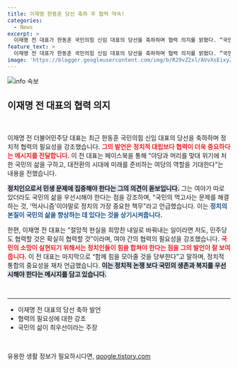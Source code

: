 ```yaml
---
title: 이재명 한동훈 당선 축하 후 협력 약속!
categories:
  - News
excerpt: >
  이재명 전 대표가 한동훈 국민의힘 신임 대표의 당선을 축하하며 협력 의지를 밝혔다. “국민의 삶을 구하기 위해 함께 노력하길”이라며 정치적 연대를 강조한 그의 메시지가 주목받고 있다.
feature_text: >
  이재명 전 대표가 한동훈 국민의힘 신임 대표의 당선을 축하하며 협력 의지를 밝혔다. “국민의 삶을 구하기 위해 함께 노력하길”이라며 정치적 연대를 강조한 그의 메시지가 주목받고 있다.
image: 'https://blogger.googleusercontent.com/img/b/R29vZ2xl/AVvXsEixyZcFfHzMRdzZMjFBmAUKJYCLCGyLL1o632UiGVXcaFdKo_bkvkuCioo0uUKlGfBVcT3P84aROyZIXSBEx3Aw5nCQ3pTgDom1WDC4m8eifvWiAmWEEVb4x6G_l8C0QH225ldMjyaFvpxGEBGNO37VmDTDMHGhJPq73UglMfDca1-0aw/s1600/blogspot.png'
---
```


<p><img src="https://blogger.googleusercontent.com/img/b/R29vZ2xl/AVvXsEixyZcFfHzMRdzZMjFBmAUKJYCLCGyLL1o632UiGVXcaFdKo_bkvkuCioo0uUKlGfBVcT3P84aROyZIXSBEx3Aw5nCQ3pTgDom1WDC4m8eifvWiAmWEEVb4x6G_l8C0QH225ldMjyaFvpxGEBGNO37VmDTDMHGhJPq73UglMfDca1-0aw/s1600/blogspot.png" alt="info 속보" /></p>

<h2 data-ke-size="size26">이재명 전 대표의 협력 의지</h2>

<p data-ke-size="size16">&nbsp;</p>

<p>이재명 전 더불어민주당 대표는 최근 한동훈 국민의힘 신임 대표의 당선을 축하하며 정치적 협력의 필요성을 강조했습니다. <b><span style="color: #ee2323;">그의 발언은 정치적 대립보다 협력이 더욱 중요하다는 메시지를 전달합니다.</span></b> 이 전 대표는 페이스북을 통해 "야당과 머리를 맞대 위기에 처한 국민의 삶을 구하고, 대전환의 시대에 미래를 준비하는 여당의 역할을 기대한다"는 내용을 전했습니다.</p>

<p><b><span style="background-color: #21538527;">정치인으로서 민생 문제에 집중해야 한다는 그의 의견이 돋보입니다.</span></b> 그는 여야가 따로 있더라도 국민의 삶을 우선시해야 한다는 점을 강조하며, "국민의 먹고사는 문제를 해결하는 것, '먹사니즘'이야말로 정치의 가장 중요한 책무"라고 언급했습니다. 이는 <b><span style="color: #1a5490;">정치의 본질이 국민의 삶을 향상하는 데 있다는 것을 상기시켜줍니다.</span></b></p>

<p>한편, 이재명 전 대표는 "절망적 현실을 희망찬 내일로 바꿔내는 일이라면 저도, 민주당도 협력할 것은 확실히 협력할 것"이라며, 여야 간의 협력의 필요성을 강조했습니다. <b><span style="color: #ee2323;">국민의 소망이 실현되기 위해서는 정치인들이 힘을 합쳐야 한다는 점을 그의 발언이 잘 보여줍니다.</span></b> 이 전 대표는 마지막으로 “함께 힘을 모아줄 것을 당부한다”고 말하며, 정치적 통합의 중요성을 재차 언급했습니다. <b><span style="background-color: #21538527;">이는 정치적 논쟁 보다 국민의 생존과 복지를 우선시해야 한다는 메시지를 담고 있습니다.</span></b></p>

<p data-ke-size="size16">&nbsp;</p>

<hr>

<ul>
    <li>이재명 전 대표의 당선 축하 발언</li>
    <li>협력의 필요성에 대한 강조</li>
    <li>국민의 삶이 최우선이라는 주장</li>
</ul>

<p data-ke-size="size16">&nbsp;</p>
유용한 생활 정보가 필요하시다면, <a href="https://qoogle.tistory.com" rel="dofollow">qoogle.tistory.com</a>


